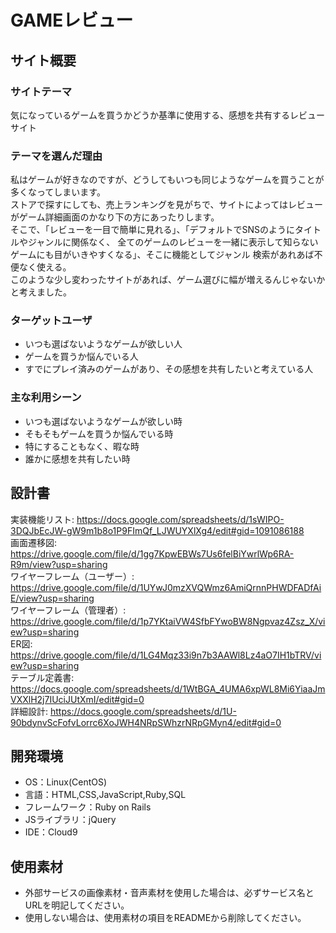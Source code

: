 # GAMEレビュー

## サイト概要
### サイトテーマ
気になっているゲームを買うかどうか基準に使用する、感想を共有するレビューサイト

### テーマを選んだ理由
私はゲームが好きなのですが、どうしてもいつも同じようなゲームを買うことが多くなってしまいます。<br>
ストアで探すにしても、売上ランキングを見がちで、サイトによってはレビューがゲーム詳細画面のかなり下の方にあったりします。<br>
そこで、「レビューを一目で簡単に見れる」、「デフォルトでSNSのようにタイトルやジャンルに関係なく、
全てのゲームのレビューを一緒に表示して知らないゲームにも目がいきやすくなる」、そこに機能としてジャンル
検索があれあば不便なく使える。<br>
このような少し変わったサイトがあれば、ゲーム選びに幅が増えるんじゃないかと考えました。

### ターゲットユーザ
- いつも選ばないようなゲームが欲しい人
- ゲームを買うか悩んでいる人
- すでにプレイ済みのゲームがあり、その感想を共有したいと考えている人

### 主な利用シーン
- いつも選ばないようなゲームが欲しい時
- そもそもゲームを買うか悩んでいる時
- 特にすることもなく、暇な時
- 誰かに感想を共有したい時

## 設計書
実装機能リスト: https://docs.google.com/spreadsheets/d/1sWIPO-3DQJbEcJW-gW9m1b8o1P9FImQf_LJWUYXlXg4/edit#gid=1091086188<br>
画面遷移図: https://drive.google.com/file/d/1gg7KpwEBWs7Us6felBiYwrlWp6RA-R9m/view?usp=sharing<br>
ワイヤーフレーム（ユーザー）: https://drive.google.com/file/d/1UYwJ0mzXVQWmz6AmiQrnnPHWDFADfAiE/view?usp=sharing<br>
ワイヤーフレーム（管理者）: https://drive.google.com/file/d/1p7YKtaiVW4SfbFYwoBW8Ngpvaz4Zsz_X/view?usp=sharing<br>
ER図: https://drive.google.com/file/d/1LG4Mqz33i9n7b3AAWl8Lz4aO7IH1bTRV/view?usp=sharing<br>
テーブル定義書: https://docs.google.com/spreadsheets/d/1WtBGA_4UMA6xpWL8Mi6YiaaJmVXXlH2j7IUciJUtXmI/edit#gid=0<br>
詳細設計: https://docs.google.com/spreadsheets/d/1U-90bdynvScFofvLorrc6XoJWH4NRpSWhzrNRpGMyn4/edit#gid=0<br>

## 開発環境
- OS：Linux(CentOS)
- 言語：HTML,CSS,JavaScript,Ruby,SQL
- フレームワーク：Ruby on Rails
- JSライブラリ：jQuery
- IDE：Cloud9

## 使用素材
- 外部サービスの画像素材・音声素材を使用した場合は、必ずサービス名とURLを明記してください。
- 使用しない場合は、使用素材の項目をREADMEから削除してください。